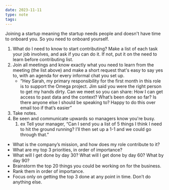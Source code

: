 ```yaml
---
date: 2023-11-11
type: note
tags: 
---
```


Joining a startup meaning the startup needs people and doesn't have time to onboard you. So you need to onboard yourself.

1. What do I need to know to start contributing? Make a list of each task your job involves, and ask if you can do it. If not, put it on the need to learn before contributing list.
2. Join all meetings and know exactly what you need to learn from the meeting (the list above) and make a short request that's easy to say yes to, with an agenda for every informal chat you set up.
	- “Hey Sarah, my primary responsibility for the first month in this role is to support the Omega project. Jim said you were the right person to get my hands dirty. Can we meet so you can share: How I can get access to past data and the context? What’s been done so far? Is there anyone else I should be speaking to? Happy to do this over email too if that’s easier”
3. Take notes.
4. Be seen and communicate upwards so managers know you're busy.
	1. ex Tell your manager, “Can I send you a list of 5 things I think I need to hit the ground running? I’ll then set up a 1-1 and we could go through that.”

- What is the company’s mission, and how does my role contribute to it?
- What are my top 3 priorities, in order of importance?
- What will I get done by day 30? What will I get done by day 60? What by day 90? 
- Brainstorm the top 20 things you could be working on for the business.  
- Rank them in order of importance.
- Focus only on getting the top 3 done at any point in time. Don’t do anything else.